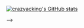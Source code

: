 <!--
### Hi there 👋

You may want to checkout my projects:

#### Rust Projects

* [envy](https://github.com/crazyacking/envy) Deserialize env vars into typesafe structs with rust
* [cargo-release](https://github.com/crate-ci/cargo-release) `cargo release`
* [geohash](https://github.com/georust/geohash) geohash implemented in Rust

#### Golang Projects

* [algorithms-go](https://github.com/crazyacking/algorithms-go) Algorithms Implemented in GoLang

#### [Sponse me on liberapay ☕️](https://en.liberapay.com/crazyacking/)

Donation is welcomed if you find my projects helpful. 

---

<!--
![Metrics](https://github.com/crazyacking/crazyacking/blob/main/github-metrics.svg)
-->

[![crazyacking's GitHub stats](https://github-readme-stats.vercel.app/api?username=crazyacking)](https://github.com/crazyacking)

<!--
**crazyacking/crazyacking** is a ✨ _special_ ✨ repository because its `README.md` (this file) appears on your GitHub profile.

Here are some ideas to get you started:

- 🔭 I’m currently working on ...
- 🌱 I’m currently learning ...
- 👯 I’m looking to collaborate on ...
- 🤔 I’m looking for help with ...
- 💬 Ask me about ...
- 📫 How to reach me: ...
- 😄 Pronouns: ...
- ⚡ Fun fact: ...
-->
-->
